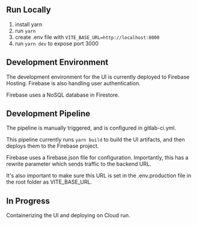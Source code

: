 ## Run Locally

1. install yarn
2. run `yarn`
3. create .env file with `VITE_BASE_URL=http://localhost:8000`
4. run `yarn dev` to expose port 3000

## Development Environment

The development environment for the UI is currently deployed to Firebase Hosting. Firebase is also handling user authentication.

Firebase uses a NoSQL database in Firestore.

## Development Pipeline

The pipeline is manually triggered, and is configured in gitlab-ci.yml.

This pipeline currently runs `yarn build` to build the UI artifacts, and then deploys them to the Firebase project.

Firebase uses a firebase.json file for configuration. Importantly, this has a rewrite parameter which sends traffic to the backend URL.

It's also important to make sure this URL is set in the .env.production file in the root folder as VITE_BASE_URL.

## In Progress

Containerizing the UI and deploying on Cloud run.
